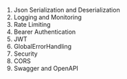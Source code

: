 1. Json Serialization and Deserialization
2. Logging and Monitoring
3. Rate Limiting
4. Bearer Authentication
5. JWT
6. GlobalErrorHandling
7. Security
8. CORS
9. Swagger and OpenAPI